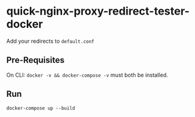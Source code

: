# quick-nginx-proxy-redirect-tester-docker
Add your redirects to `default.conf`

## Pre-Requisites
On CLI: `docker -v && docker-compose -v` must both be installed.

## Run
```
docker-compose up --build
```
